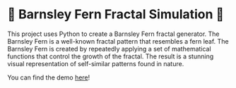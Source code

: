 # 🍂 Barnsley Fern Fractal Simulation 🍂

This project uses Python to create a Barnsley Fern fractal generator. The Barnsley Fern is a well-known fractal pattern that resembles a fern leaf. The Barnsley Fern is created by repeatedly applying a set of mathematical functions that control the growth of the fractal. The result is a stunning visual representation of self-similar patterns found in nature.

You can find the demo [here](https://www.youtube.com/watch?v=0eej4VXsti0)!
